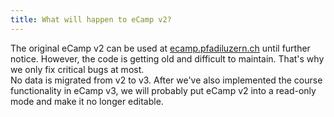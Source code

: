 ```yaml
---
title: What will happen to eCamp v2?
---
```


The original eCamp v2 can be used at [ecamp.pfadiluzern.ch](https://ecamp.pfadiluzern.ch) until further notice.
However, the code is getting old and difficult to maintain. That's why we only fix critical bugs at most.<br/>
No data is migrated from v2 to v3. After we've also implemented the course functionality in eCamp v3,
we will probably put eCamp v2 into a read-only mode and make it no longer editable.
